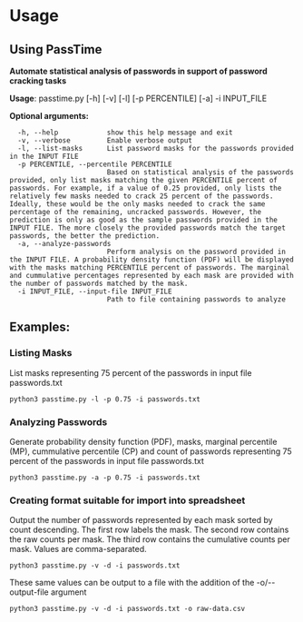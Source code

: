 # Usage

## Using PassTime

**Automate statistical analysis of passwords in support of password cracking tasks**

**Usage**: passtime.py [-h] [-v] [-l] [-p PERCENTILE] [-a] -i INPUT_FILE

**Optional arguments:**

      -h, --help            show this help message and exit
      -v, --verbose         Enable verbose output
      -l, --list-masks      List password masks for the passwords provided in the INPUT FILE
      -p PERCENTILE, --percentile PERCENTILE
                            Based on statistical analysis of the passwords provided, only list masks matching the given PERCENTILE percent of passwords. For example, if a value of 0.25 provided, only lists the relatively few masks needed to crack 25 percent of the passwords. Ideally, these would be the only masks needed to crack the same percentage of the remaining, uncracked passwords. However, the prediction is only as good as the sample passwords provided in the INPUT FILE. The more closely the provided passwords match the target passwords, the better the prediction.
      -a, --analyze-passwords
                            Perform analysis on the password provided in the INPUT FILE. A probability density function (PDF) will be displayed with the masks matching PERCENTILE percent of passwords. The marginal and cummulative percentages represented by each mask are provided with the number of passwords matched by the mask.
      -i INPUT_FILE, --input-file INPUT_FILE
                            Path to file containing passwords to analyze

## Examples:

### Listing Masks

List masks representing 75 percent of the passwords in input file passwords.txt

    python3 passtime.py -l -p 0.75 -i passwords.txt

### Analyzing Passwords

Generate probability density function (PDF), masks, marginal percentile (MP), cummulative percentile (CP) and count of passwords representing 75 percent of the passwords in input file passwords.txt

    python3 passtime.py -a -p 0.75 -i passwords.txt

### Creating format suitable for import into spreadsheet

Output the number of passwords represented by each mask sorted by count descending. The first row labels the mask. The second row contains the raw counts per mask. The third row contains the cumulative counts per mask. Values are comma-separated.

    python3 passtime.py -v -d -i passwords.txt

These same values can be output to a file with the addition of the -o/--output-file argument

    python3 passtime.py -v -d -i passwords.txt -o raw-data.csv
